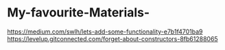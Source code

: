 # My-favourite-Materials-
https://medium.com/swlh/lets-add-some-functionality-e7b1f4701ba9
https://levelup.gitconnected.com/forget-about-constructors-8fb61288065
